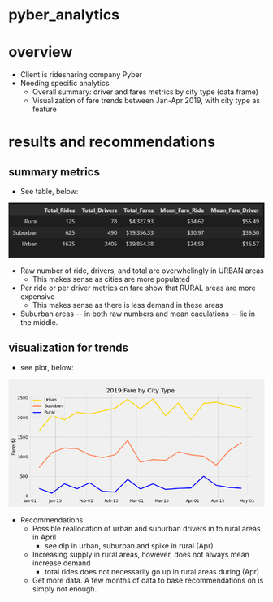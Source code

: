 # pyber_analytics

# overview
* Client is ridesharing company Pyber
* Needing specific analytics
    * Overall summary: driver and fares metrics by city type (data frame)
    * Visualization of fare trends between Jan-Apr 2019, with city type as feature

# results and recommendations

## summary metrics

* See table, below:

![summary_df](https://github.com/nabilram/pyber_analytics/blob/main/resources/summary_df.PNG)

* Raw number of ride, drivers, and total are overwhelingly in URBAN areas
    * This makes sense as cities are more populated
* Per ride or per driver metrics on fare show that RURAL areas are more expensive
    * This makes sense as there is less demand in these areas
* Suburban areas -- in both raw numbers and mean caculations -- lie in the middle. 

## visualization for trends

* see plot, below:

![fare_city_weekly](https://github.com/nabilram/pyber_analytics/blob/main/analysis/fare_city_weekly.png)

* Recommendations
    * Possible reallocation of urban and suburban drivers in to rural areas in April
        * see dip in urban, suburban and spike in rural (Apr)
    * Increasing supply in rural areas, however, does not always mean increase demand
        * total rides does not necessarily go up in rural areas during (Apr)
    * Get more data. A few months of data to base recommendations on is simply not enough. 


